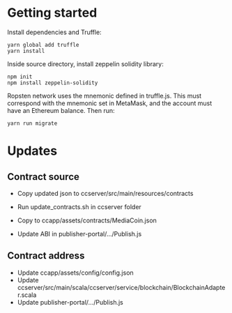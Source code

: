 # Getting started

Install dependencies and Truffle:

```
yarn global add truffle
yarn install
```

Inside source directory, install zeppelin solidity library:
```
npm init
npm install zeppelin-solidity
```

Ropsten network uses the mnemonic defined in truffle.js. This must correspond with the mnemonic set in MetaMask, and the account must have an Ethereum balance. Then run:

```yarn run migrate```

# Updates

## Contract source

- Copy updated json to ccserver/src/main/resources/contracts
- Run update_contracts.sh in ccserver folder  

- Copy to ccapp/assets/contracts/MediaCoin.json

- Update ABI in publisher-portal/.../Publish.js

## Contract address

- Update ccapp/assets/config/config.json
- Update ccserver/src/main/scala/ccserver/service/blockchain/BlockchainAdapter.scala
- Update publisher-portal/.../Publish.js
